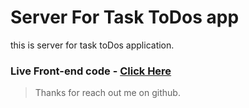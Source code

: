 # Server For Task ToDos app

this is server for task toDos application.

### Live Front-end code - [Click Here](https://github.com/Ashik-Mahmud/task-toDo-app)

> Thanks for reach out me on github.
